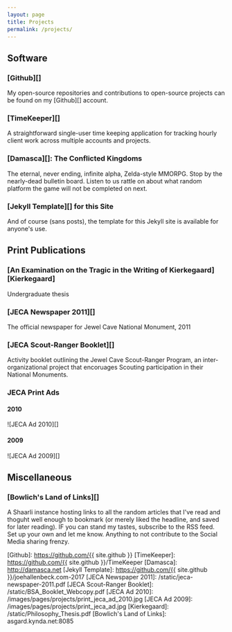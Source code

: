 ```yaml
---
layout: page
title: Projects
permalink: /projects/
---
```


Software
-------------------------------------------------------------------------------

### [Github][]

My open-source repositories and contributions to open-source projects can be
found on my [Github][] <i class="fa fa-github" aria-hidden="true"></i> account.

### [TimeKeeper][]

A straightforward single-user time keeping application for tracking hourly
client work across multiple accounts and projects.

### [Damasca][]: The Conflicted Kingdoms

The eternal, never ending, infinite alpha, Zelda-style MMORPG. Stop by the
nearly-dead bulletin board. Listen to us rattle on about what random platform
the game will not be completed on next.

### [Jekyll Template][] for this Site

And of course (sans posts), the template for this Jekyll site is available for
anyone's use.

Print Publications
-------------------------------------------------------------------------------

### [An Examination on the Tragic in the Writing of Kierkegaard][Kierkegaard]

Undergraduate thesis

### [JECA Newspaper 2011][]

The official newspaper for Jewel Cave National Monument, 2011

### [JECA Scout-Ranger Booklet][]

Activity booklet outlining the Jewel Cave Scout-Ranger Program, an
inter-organizational project that encoruages Scouting participation in their
National Monuments.

### JECA Print Ads

#### 2010

![JECA Ad 2010][]

#### 2009

![JECA Ad 2009][]

Miscellaneous
-------------------------------------------------------------------------------

### [Bowlich's Land of Links][]

A Shaarli instance hosting links to all the random articles that I've read and
thoguht well enough to bookmark (or merely liked the headline, and saved for
later reading). IF you can stand my tastes, subscribe to the RSS feed. Set up
your own and let me know. Anything to not contribute to the Social Media sharing
frenzy.

[Github]: https://github.com/{{ site.github }}
[TimeKeeper]: https://github.com/{{ site.github }}/TimeKeeper
[Damasca]: http://damasca.net
[Jekyll Template]: https://github.com/{{ site.github }}/joehallenbeck.com-2017
[JECA Newspaper 2011]: /static/jeca-newspaper-2011.pdf
[JECA Scout-Ranger Booklet]: /static/BSA_Booklet_Webcopy.pdf
[JECA Ad 2010]: /images/pages/projects/print_jeca_ad_2010.jpg
[JECA Ad 2009]: /images/pages/projects/print_jeca_ad.jpg
[Kierkegaard]: /static/Philosophy_Thesis.pdf
[Bowlich's Land of Links]: asgard.kynda.net:8085
